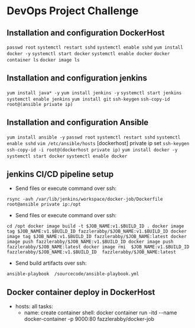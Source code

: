 #  DevOps Project Challenge



## Installation and configuration DockerHost 

`passwd root`
`systemctl restart sshd`
`systemctl enable sshd`
`yum install docker -y`
`systemctl start docker`
`systemctl enable docker`
`docker container ls`
`docker image ls`


## Installation and configuration jenkins

`yum install java* -y`
`yum install jenkins -y`
`systemctl start jenkins`
`systemctl enable jenkins`
`yum install git`
`ssh-keygen`
`ssh-copy-id root@(ansible private ip)`


## Installation and configuration Ansible

`yum install ansible -y`
`passwd root`
`systemctl restart sshd`
`systemctl enable sshd`
`vim /etc/ansible/hosts`
[dockerhost]
private ip set
`ssh-keygen`
`ssh-copy-id -i root@(dockerhost private ip)`
`yum install docker -y`
`systemctl start docker`
`systemctl enable docker`


## jenkins CI/CD pipeline setup

* Send files or execute command over ssh:

`rsync -avh /var/lib/jenkins/workspace/docker-job/Dockerfile  root@ansible private ip:/opt`

* Send files or execute command over ssh:

`cd /opt
docker image build -t $JOB_NAME:v1.$BUILD_ID .
docker image tag $JOB_NAME:v1.$BUILD_ID fazzlerabby/$JOB_NAME:v1.$BUILD_ID
docker image tag $JOB_NAME:v1.$BUILD_ID fazzlerabby/$JOB_NAME:latest
docker image push fazzlerabby/$JOB_NAME:v1.$BUILD_ID
docker image push fazzlerabby/$JOB_NAME:latest
docker image rmi  $JOB_NAME:v1.$BUILD_ID  fazzlerabby/$JOB_NAME:v1.$BUILD_ID  fazzlerabby/$JOB_NAME:latest`

* Send build artifacts over ssh:

`ansible-playbook  /sourcecode/ansible-playbook.yml`


## Docker container deploy in DockerHost

- hosts: all
  tasks:
    - name: create container
      shell: docker container run -itd --name docker-container -p 9000:80 fazzlerabby/docker-job

